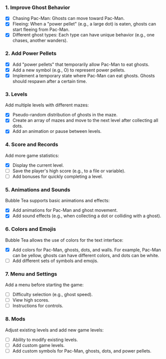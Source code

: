 ### 1. Improve Ghost Behavior
 - [x] Chasing Pac-Man: Ghosts can move toward Pac-Man.  
 - [x] Fleeing: When a "power pellet" (e.g., a large dot) is eaten, ghosts can start fleeing from Pac-Man.
 - [x] Different ghost types: Each type can have unique behavior (e.g., one chases, another wanders).

### 2. Add Power Pellets
 - [x] Add "power pellets" that temporarily allow Pac-Man to eat ghosts.
 - [x] Add a new symbol (e.g., O) to represent power pellets.
 - [x] Implement a temporary state where Pac-Man can eat ghosts. Ghosts should respawn after a certain time.

### 3. Levels
Add multiple levels with different mazes:
 - [x] Pseudo-random distribution of ghosts in the maze.
 - [x] Create an array of mazes and move to the next level after collecting all dots.
 - [x] Add an animation or pause between levels.

### 4. Score and Records
Add more game statistics:
 - [x] Display the current level.
 - [ ] Save the player's high score (e.g., to a file or variable).
 - [ ] Add bonuses for quickly completing a level.

### 5. Animations and Sounds
Bubble Tea supports basic animations and effects:
 - [x] Add animations for Pac-Man and ghost movement.
 - [x] Add sound effects (e.g., when collecting a dot or colliding with a ghost).

### 6. Colors and Emojis
Bubble Tea allows the use of colors for the text interface:
 - [x] Add colors for Pac-Man, ghosts, dots, and walls.
    For example, Pac-Man can be yellow, ghosts can have different colors, and dots can be white.
 - [ ] Add different sets of symbols and emojis.

### 7. Menu and Settings
Add a menu before starting the game:
 - [ ] Difficulty selection (e.g., ghost speed).
 - [ ] View high scores.
 - [ ] Instructions for controls.

### 8. Mods
Adjust existing levels and add new game levels:
 - [ ] Ability to modify existing levels.
 - [ ] Add custom game levels.
 - [ ] Add custom symbols for Pac-Man, ghosts, dots, and power pellets.
